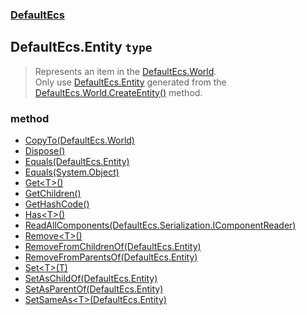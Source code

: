 ### [DefaultEcs](./DefaultEcs.md 'DefaultEcs')
## DefaultEcs.Entity `type`
>Represents an item in the [DefaultEcs.World](./DefaultEcs-World.md 'DefaultEcs.World').<br/>Only use [DefaultEcs.Entity](./DefaultEcs-Entity.md 'DefaultEcs.Entity') generated from the [DefaultEcs.World.CreateEntity()](./DefaultEcs-World-CreateEntity().md 'DefaultEcs.World.CreateEntity()') method.
### method
- [CopyTo(DefaultEcs.World)](./DefaultEcs-Entity-CopyTo(DefaultEcs-World).md 'DefaultEcs.Entity.CopyTo(DefaultEcs.World)')
- [Dispose()](./DefaultEcs-Entity-Dispose().md 'DefaultEcs.Entity.Dispose()')
- [Equals(DefaultEcs.Entity)](./DefaultEcs-Entity-Equals(DefaultEcs-Entity).md 'DefaultEcs.Entity.Equals(DefaultEcs.Entity)')
- [Equals(System.Object)](./DefaultEcs-Entity-Equals(System-Object).md 'DefaultEcs.Entity.Equals(System.Object)')
- [Get&lt;T&gt;()](./DefaultEcs-Entity-Get-T-().md 'DefaultEcs.Entity.Get&lt;T&gt;()')
- [GetChildren()](./DefaultEcs-Entity-GetChildren().md 'DefaultEcs.Entity.GetChildren()')
- [GetHashCode()](./DefaultEcs-Entity-GetHashCode().md 'DefaultEcs.Entity.GetHashCode()')
- [Has&lt;T&gt;()](./DefaultEcs-Entity-Has-T-().md 'DefaultEcs.Entity.Has&lt;T&gt;()')
- [ReadAllComponents(DefaultEcs.Serialization.IComponentReader)](./DefaultEcs-Entity-ReadAllComponents(DefaultEcs-Serialization-IComponentReader).md 'DefaultEcs.Entity.ReadAllComponents(DefaultEcs.Serialization.IComponentReader)')
- [Remove&lt;T&gt;()](./DefaultEcs-Entity-Remove-T-().md 'DefaultEcs.Entity.Remove&lt;T&gt;()')
- [RemoveFromChildrenOf(DefaultEcs.Entity)](./DefaultEcs-Entity-RemoveFromChildrenOf(DefaultEcs-Entity).md 'DefaultEcs.Entity.RemoveFromChildrenOf(DefaultEcs.Entity)')
- [RemoveFromParentsOf(DefaultEcs.Entity)](./DefaultEcs-Entity-RemoveFromParentsOf(DefaultEcs-Entity).md 'DefaultEcs.Entity.RemoveFromParentsOf(DefaultEcs.Entity)')
- [Set&lt;T&gt;(T)](./DefaultEcs-Entity-Set-T-(T).md 'DefaultEcs.Entity.Set&lt;T&gt;(T)')
- [SetAsChildOf(DefaultEcs.Entity)](./DefaultEcs-Entity-SetAsChildOf(DefaultEcs-Entity).md 'DefaultEcs.Entity.SetAsChildOf(DefaultEcs.Entity)')
- [SetAsParentOf(DefaultEcs.Entity)](./DefaultEcs-Entity-SetAsParentOf(DefaultEcs-Entity).md 'DefaultEcs.Entity.SetAsParentOf(DefaultEcs.Entity)')
- [SetSameAs&lt;T&gt;(DefaultEcs.Entity)](./DefaultEcs-Entity-SetSameAs-T-(DefaultEcs-Entity).md 'DefaultEcs.Entity.SetSameAs&lt;T&gt;(DefaultEcs.Entity)')
